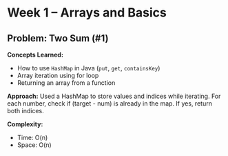 # Week 1 – Arrays and Basics

## Problem: Two Sum (#1)
**Concepts Learned:**
- How to use `HashMap` in Java (`put`, `get`, `containsKey`)
- Array iteration using for loop
- Returning an array from a function

**Approach:**
Used a HashMap to store values and indices while iterating.
For each number, check if (target - num) is already in the map.
If yes, return both indices.

**Complexity:**
- Time: O(n)
- Space: O(n)